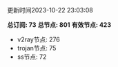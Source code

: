 更新时间2023-10-22 23:03:08

**总订阅: 73**
**总节点: 801**
**有效节点: 423**
- v2ray节点: 276
- trojan节点: 75
- ss节点: 72
